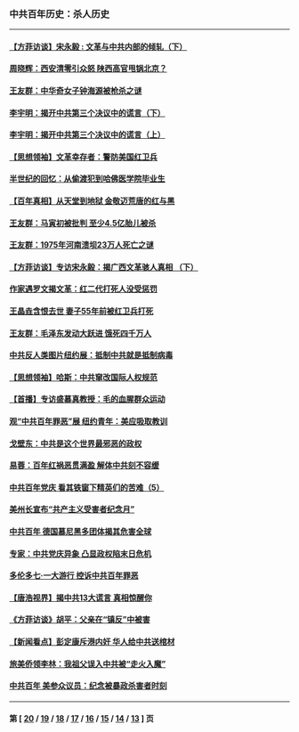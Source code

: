 ### 中共百年历史：杀人历史
---
#### [【方菲访谈】宋永毅 : 文革与中共内部的倾轧（下）](../../pages/nf1176106/n13486836.md?03010430) 
#### [周晓辉：西安清零引众怒 陕西高官甩锅北京？](../../pages/nf1176106/n13484627.md?03010430) 
#### [王友群：中华奇女子钟海源被枪杀之谜](../../pages/nf1176106/n13430555.md?03010430) 
#### [李宇明：揭开中共第三个决议中的谎言（下）](../../pages/nf1176106/n13389389.md?03010430) 
#### [李宇明：揭开中共第三个决议中的谎言（上）](../../pages/nf1176106/n13388697.md?03010430) 
#### [【思想领袖】文革幸存者：警防美国红卫兵](../../pages/nf1176106/n13339289.md?03010430) 
#### [半世纪的回忆：从偷渡犯到哈佛医学院毕业生](../../pages/nf1176106/n13345328.md?03010430) 
#### [【百年真相】从天堂到地狱 金敬迈荒唐的红与黑](../../pages/nf1176106/n13336995.md?03010430) 
#### [王友群：马寅初被批判 至少4.5亿胎儿被杀](../../pages/nf1176106/n13260313.md?03010430) 
#### [王友群：1975年河南溃坝23万人死亡之谜](../../pages/nf1176106/n13231576.md?03010430) 
#### [【方菲访谈】专访宋永毅：揭广西文革骇人真相 （下）](../../pages/nf1176106/n13209074.md?03010430) 
#### [作家遇罗文揭文革：红二代打死人没受惩罚](../../pages/nf1176106/n13205254.md?03010430) 
#### [王晶垚含恨去世 妻子55年前被红卫兵打死](../../pages/nf1176106/n13203590.md?03010430) 
#### [王友群：毛泽东发动大跃进 饿死四千万人](../../pages/nf1176106/n13177158.md?03010430) 
#### [中共反人类图片纽约展：抵制中共就是抵制病毒](../../pages/nf1176106/n13115371.md?03010430) 
#### [【思想领袖】哈斯：中共窜改国际人权规范](../../pages/nf1176106/n13053647.md?03010430) 
#### [【首播】专访盛慕真教授：毛的血腥群众运动](../../pages/nf1176106/n13091782.md?03010430) 
#### [观“中共百年罪恶”展 纽约青年：美应吸取教训](../../pages/nf1176106/n13085246.md?03010430) 
#### [戈壁东：中共是这个世界最邪恶的政权](../../pages/nf1176106/n13085641.md?03010430) 
#### [易蓉：百年红祸恶贯满盈 解体中共刻不容缓](../../pages/nf1176106/n13084455.md?03010430) 
#### [中共百年党庆 看其铁窗下精英们的苦难（5）](../../pages/nf1176106/n13076766.md?03010430) 
#### [美州长宣布“共产主义受害者纪念月”](../../pages/nf1176106/n13074024.md?03010430) 
#### [中共百年 德国慕尼黑多团体揭其危害全球](../../pages/nf1176106/n13068873.md?03010430) 
#### [专家：中共党庆异象 凸显政权陷末日危机](../../pages/nf1176106/n13067084.md?03010430) 
#### [多伦多七·一大游行 控诉中共百年罪恶](../../pages/nf1176106/n13062043.md?03010430) 
#### [【唐浩视界】揭中共13大谎言 真相惊醒你](../../pages/nf1176106/n13065208.md?03010430) 
#### [《方菲访谈》胡平：父亲在“镇反”中被害](../../pages/nf1176106/n13064114.md?03010430) 
#### [【新闻看点】彭定康斥港内奸 华人给中共送棺材](../../pages/nf1176106/n13064230.md?03010430) 
#### [旅美侨领李林：我祖父误入中共被“走火入魔”](../../pages/nf1176106/n13062777.md?03010430) 
#### [中共百年 美参众议员：纪念被暴政杀害者时刻](../../pages/nf1176106/n13063735.md?03010430) 

---
#### 第 [ [20](./20.md?03010430) / [19](./19.md?03010430) / [18](./18.md?03010430) / [17](./17.md?03010430) / [16](./16.md?03010430) / [15](./15.md?03010430) / [14](./14.md?03010430) / [13](./13.md?03010430) ] 页
